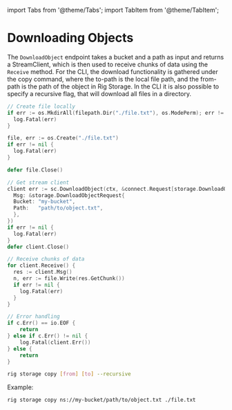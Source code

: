 import Tabs from '@theme/Tabs';
import TabItem from '@theme/TabItem';

# Downloading Objects

The `DownloadObject` endpoint takes a bucket and a path as input and returns a StreamClient, which is then used to receive chunks of data using the `Receive` method. For the CLI, the download functionality is gathered under the copy command, where the to-path is the local file path, and the from-path is the path of the object in Rig Storage. In the CLI it is also possible to specify a recursive flag, that will download all files in a directory.

<Tabs>
<TabItem value="go" label="Golang SDK">

```go
// Create file locally
if err := os.MkdirAll(filepath.Dir("./file.txt"), os.ModePerm); err != nil {
  log.Fatal(err)
}

file, err := os.Create("./file.txt")
if err != nil {
  log.Fatal(err)
}

defer file.Close()

// Get stream client
client err := sc.DownloadObject(ctx, &connect.Request[storage.DownloadObjectRequest]{
  Msg: &storage.DownloadObjectRequest{
  Bucket: "my-bucket",
  Path:   "path/to/object.txt",
  },
})
if err != nil {
  log.Fatal(err)
}
defer client.Close()

// Receive chunks of data
for client.Receive() {
  res := client.Msg()
  n, err := file.Write(res.GetChunk())
  if err != nil {
    log.Fatal(err)
  }
}

// Error handling
if c.Err() == io.EOF {
    return
} else if c.Err() != nil {
    log.Fatal(client.Err())
} else {
    return
}
```

</TabItem>

<TabItem value="cli" label="CLI">

```sh
rig storage copy [from] [to] --recursive
```

Example:
```sh
rig storage copy ns://my-bucket/path/to/object.txt ./file.txt
```
</TabItem>
</Tabs>